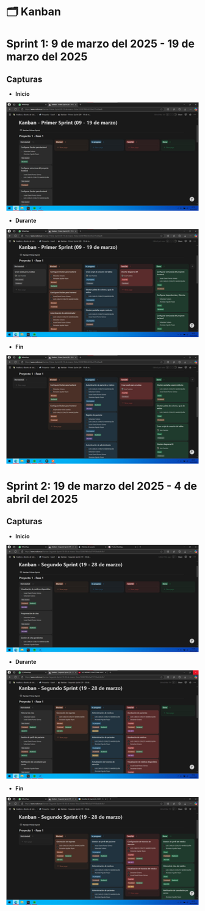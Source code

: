 # 🗂️ Kanban

# Sprint 1: 9 de marzo del 2025 - 19 de marzo del 2025

## Capturas

- **Inicio**

![Inicio](img/Sprint%201/Principio.jpeg)

- **Durante**

![Durante](img/Sprint%201/Mitad.jpeg)

- **Fin**

![Fin](img/Sprint%201/Final.jpeg)

# Sprint 2: 19 de marzo del 2025 - 4 de abril del 2025

## Capturas

- **Inicio**

![Inicio](img/Sprint%202/Principio.jpeg)

- **Durante**

![Durante](img/Sprint%202/Mitad.jpeg)

- **Fin**

![Fin](img/Sprint%202/Final.jpeg)
